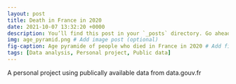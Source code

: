 ```yaml
---
layout: post
title: Death in France in 2020
date: 2021-10-07 13:32:20 +0000
description: You’ll find this post in your `_posts` directory. Go ahead and edit it and re-build the site to see your changes. # Add post description (optional)
img: age_pyramid.png # Add image post (optional)
fig-caption: Age pyramide of people who died in France in 2020 # Add figcaption (optional)
tags: [Data analysis, Personal project, Public data]
---
```


A personal project using publically available data from data.gouv.fr
